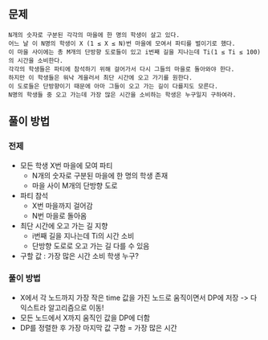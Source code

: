 ## 문제
```
N개의 숫자로 구분된 각각의 마을에 한 명의 학생이 살고 있다.
어느 날 이 N명의 학생이 X (1 ≤ X ≤ N)번 마을에 모여서 파티를 벌이기로 했다. 
이 마을 사이에는 총 M개의 단방향 도로들이 있고 i번째 길을 지나는데 Ti(1 ≤ Ti ≤ 100)의 시간을 소비한다.
각각의 학생들은 파티에 참석하기 위해 걸어가서 다시 그들의 마을로 돌아와야 한다. 
하지만 이 학생들은 워낙 게을러서 최단 시간에 오고 가기를 원한다.
이 도로들은 단방향이기 때문에 아마 그들이 오고 가는 길이 다를지도 모른다. 
N명의 학생들 중 오고 가는데 가장 많은 시간을 소비하는 학생은 누구일지 구하여라.
```

## 풀이 방법

### 전제
- 모든 학생 X번 마을에 모여 파티
    - N개의 숫자로 구분된 마을에 한 명의 학생 존재
    - 마을 사이 M개의 단방향 도로
- 파티 참석
    - X번 마을까지 걸어감
    - N번 마을로 돌아옴
- 최단 시간에 오고 가는 길 지향
    - i번째 길을 지나는데 Ti의 시간 소비
    - 단방향 도로로 오고 가는 길 다를 수 있음
- 구할 값 : 가장 많은 시간 소비 학생 누구?

### 풀이 방법
- X에서 각 노드까지 가장 작은 time 값을 가진 노드로 움직이면서 DP에 저장 -> 다익스트라 알고리즘으로 이동!
- 모든 노드에서 X까지 움직인 값을 DP에 더함
- DP를 정렬한 후 가장 마지막 값 구함 = 가장 많은 시간
